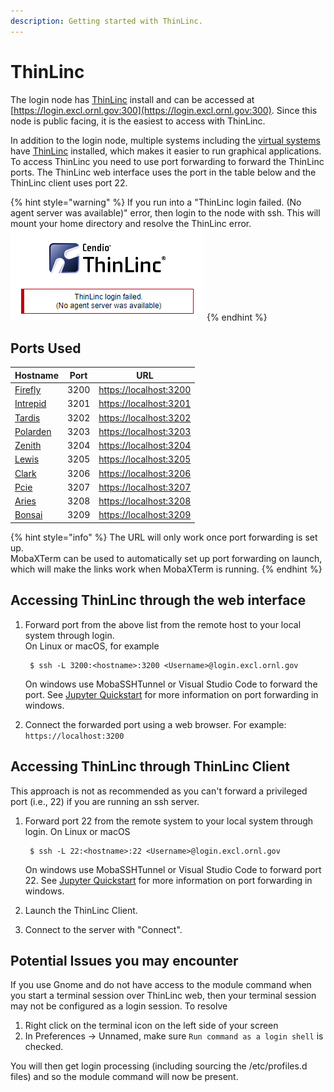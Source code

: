 ```yaml
---
description: Getting started with ThinLinc.
---
```


# ThinLinc

The login node has [ThinLinc](https://www.cendio.com/thinlinc/what-is-thinlinc) install and can be accessed at [https://login.excl.ornl.gov:300](https://login.excl.ornl.gov:300). Since this node is public facing, it is the easiest to access with ThinLinc.

In addition to the login node, multiple systems including the [virtual systems](vitis.md#virtual-systems) have [ThinLinc](https://www.cendio.com/thinlinc/what-is-thinlinc) installed, which makes it easier to run graphical applications. To access ThinLinc you need to use port forwarding to forward the ThinLinc ports. The ThinLinc web interface uses the port in the table below and the ThinLinc client uses port 22.

{% hint style="warning" %}
If you run into a "ThinLinc login failed. (No agent server was available)" error, then login to the node with ssh. This will mount your home directory and resolve the ThinLinc error.\
&#x20;![](../.gitbook/assets/image.png)
{% endhint %}

## Ports Used

| Hostname                           | Port | URL                                              |
| ---------------------------------- | ---- | ------------------------------------------------ |
| [Firefly](https://localhost:3200)  | 3200 | [https://localhost:3200](https://localhost:3200) |
| [Intrepid](https://localhost:3201) | 3201 | [https://localhost:3201](https://localhost:3201) |
| [Tardis](https://localhost:3202)   | 3202 | [https://localhost:3202](https://localhost:3202) |
| [Polarden](https://localhost:3203) | 3203 | [https://localhost:3203](https://localhost:3203) |
| [Zenith](https://localhost:3204)   | 3204 | [https://localhost:3204](https://localhost:3204) |
| [Lewis](https://localhost:3205)    | 3205 | [https://localhost:3205](https://localhost:3205) |
| [Clark](https://localhost:3206)    | 3206 | [https://localhost:3206](https://localhost:3206) |
| [Pcie](https://localhost:3207)     | 3207 | [https://localhost:3207](https://localhost:3207) |
| [Aries](https://localhost:3208)    | 3208 | [https://localhost:3208](https://localhost:3208) |
| [Bonsai](https://localhost:3209)   | 3209 | [https://localhost:3209](https://localhost:3209) |

{% hint style="info" %}
The URL will only work once port forwarding is set up.\
MobaXTerm can be used to automatically set up port forwarding on launch, which will make the links work when MobaXTerm is running.
{% endhint %}

## Accessing ThinLinc through the web interface

1. Forward port from the above list from the remote host to your local system through login.\
    On Linux or macOS, for example

    ```
     $ ssh -L 3200:<hostname>:3200 <Username>@login.excl.ornl.gov
    ```

    On windows use MobaSSHTunnel or Visual Studio Code to forward the port. See [Jupyter Quickstart](jupyter-quick-start.md) for more information on port forwarding in windows.
2. Connect the forwarded port using a web browser. For example: `https://localhost:3200`

## Accessing ThinLinc through ThinLinc Client

This approach is not as recommended as you can't forward a privileged port (i.e., 22) if you are running an ssh server.

1. Forward port 22 from the remote system to your local system through login. On Linux or macOS

    ```
     $ ssh -L 22:<hostname>:22 <Username>@login.excl.ornl.gov
    ```

    On windows use MobaSSHTunnel or Visual Studio Code to forward port 22. See [Jupyter Quickstart](jupyter-quick-start.md) for more information on port forwarding in windows.
2. Launch the ThinLinc Client.
3. Connect to the server with "Connect".

## Potential Issues you may encounter

If you use Gnome and do not have access to the module command when you start
a terminal session over ThinLinc web, then your terminal session may not be
configured as a login session. To resolve

1. Right click on the terminal icon on the left side of your screen
2. In Preferences -> Unnamed, make sure `Run command as a login shell` is checked.

You will then get login processing (including sourcing the /etc/profiles.d files) and so the module command will now be present.

